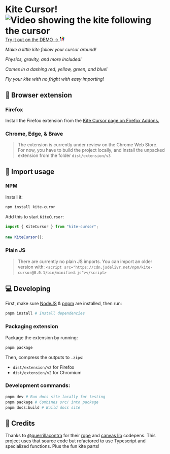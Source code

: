 # Kite Cursor! <img alt="Video showing the kite following the cursor" align="right" src="https://user-images.githubusercontent.com/44736536/160082205-e8da9516-f5bc-4262-bed9-0ff9ed4f2aea.gif" />

[Try it out on the DEMO → ![](extension/icons/16.png)](https://kite.venashial.design/)

_Make a little kite follow your cursor around!_

_Physics, gravity, and more included!_

_Comes in a dashing red, yellow, green, and blue!_

_Fly your kite with no fright with easy importing!_

## 🧩 Browser extension

### Firefox

Install the Firefox extension from the [Kite Cursor page on Firefox Addons.](https://addons.mozilla.org/en-US/firefox/addon/kite-cursor/)

### Chrome, Edge, & Brave

> The extension is currently under review on the Chrome Web Store. For now, you have to build the project locally, and install the unpacked extension from the folder `dist/extension/v3`

## 🚚 Import usage

### NPM

Install it:

```bash
npm install kite-curor
```

Add this to start `KiteCursor`:

```js
import { KiteCursor } from "kite-cursor";

new KiteCursor();
```

### Plain JS

> There are currently no plain JS imports. You can import an older version with: `<script src="https://cdn.jsdelivr.net/npm/kite-cursor@0.0.1/bin/minified.js"></script>`

## 💻 Developing

First, make sure [NodeJS](https://nodejs.org/en/download/package-manager/) & [pnpm](https://pnpm.io/installation#nodejs-is-preinstalled) are installed, then run:

```sh
pnpm install # Install dependencies
```

### Packaging extension

Package the extension by running:

```sh
pnpm package
```

Then, compress the outputs to `.zips`:

- `dist/extension/v2` for Firefox
- `dist/extension/v2` for Chromium

### Development commands:

```sh
pnpm dev # Run docs site locally for testing
pnpm package # Combines src/ into package
pnpm docs:build # Build docs site
```

## 👥 Credits

Thanks to [@guerrillacontra](https://github.com/guerrillacontra/) for their [rope](https://codepen.io/guerrillacontra/pen/zJaREd) and [canvas lib](https://codepen.io/guerrillacontra/pen/zJaREd) codepens. This project uses that source code but refactored to use Typescript and specialized functions. Plus the fun kite parts!

